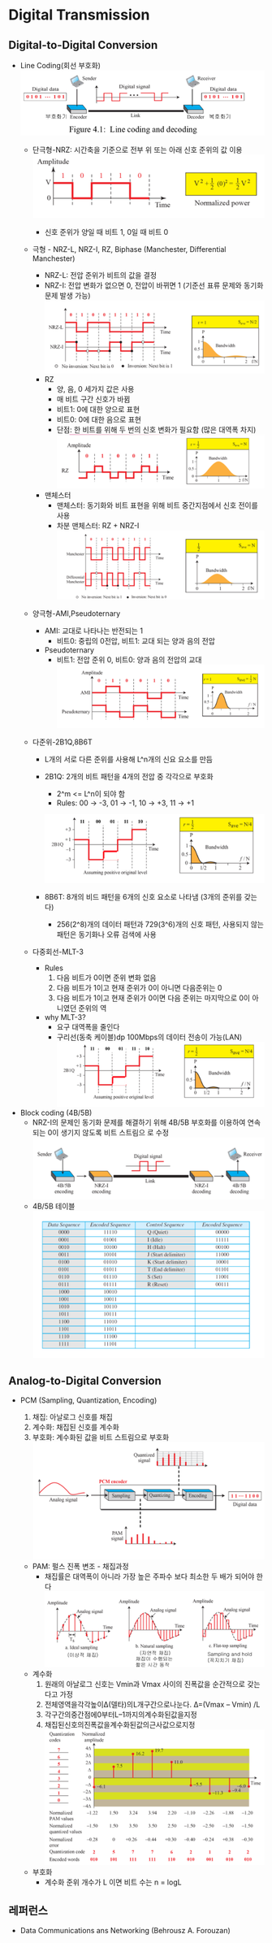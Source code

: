 # Digital Transmission

## Digital-to-Digital Conversion
- Line Coding(회선 부호화)
    ![04-linecoding](./04-linecoding.png)
    - 단극형-NRZ: 시간축을 기준으로 전부 위 또는 아래 신호 준위의 값 이용
       ![04-NRZ](./04-NRZ.png) 
       - 신호 준위가 양일 때 비트 1, 0일 때 비트 0

    - 극형 - NRZ-L, NRZ-I, RZ, Biphase (Manchester, Differential Manchester) 
        - NRZ-L: 전압 준위가 비트의 값을 결정
        - NRZ-I: 전압 변화가 없으면 0, 전압이 바뀌면 1
         (기준선 표류 문제와 동기화 문제 발생 가능)
            ![04-NRZ-L-NRZ-I](./04-NRZ-L-NRZ-I.png)
        - RZ
            - 양, 음, 0 세가지 값은 사용
            - 매 비트 구간 신호가 바뀜
            - 비트1: 0에 대한 양으로 표현
            - 비트0: 0에 대한 음으로 표현
            - 단점: 한  비트를 위해 두 번의 신호 변화가 필요함 (많은 대역폭 차지)
            ![04-RZ](./04-RZ.png)
        - 맨체스터 
            - 맨체스터: 동기화와 비트 표현을 위해 비트 중간지점에서 신호 전이를 사용
            - 차분 맨체스터: RZ + NRZ-I
            ![04-Manchester](./04-Manchester.png)       
    - 양극형-AMI,Pseudoternary
        - AMI: 교대로 나타나는 반전되는 1
            - 비트0: 중립의 0전압, 비트1: 교대 되는 양과 음의 전압
        - Pseudoternary
            - 비트1: 전압 준위 0, 비트0: 양과 음의 전압의 교대
        ![04-Bipolar](./04-Bipolar.png)
    - 다준위-2B1Q,8B6T
        - L개의 서로 다른 준위를 사용해 L^n개의 신요 요소를 만듬

        - 2B1Q: 2개의 비트 패턴을 4개의 전압 중 각각으로 부호화 
            - 2^m <= L^n이 되야 함
            - Rules: 00 -> -3, 01 -> -1, 10 -> +3, 11 -> +1

            ![04-2B1Q](./04-2B1Q.png)
        - 8B6T: 8개의 비드 패턴을 6개의 신호 요소로 나타냄 (3개의 준위를 갖는다)
            - 256(2^8)개의 데이터 패턴과 729(3^6)개의 신호 패턴, 사용되지 않는 패턴은 동기화나 오류 검색에 사용
    - 다중회선-MLT-3
        - Rules
            1. 다음 비트가 0이면 준위 변화 없음
            2. 다음 비트가 1이고 현재 준위가 0이 아니면 다음준위는 0
            3. 다음 비트가 1이고 현재 준위가 0이면 다음 준위는 마지막으로 0이 아니였던 준위의 역
        - why MLT-3?
            - 요구 대역폭을 줄인다
            - 구리선(동축 케이블)dp 100Mbps의 데이터 전송이 가능(LAN)
        ![04-2B1Q](./04-2B1Q.png)
- Block coding (4B/5B)
    - NRZ-I의 문제인 동기화 문제를 해결하기 위해 4B/5B 부호화를 이용하여 연속되는 0이 생기지 않도록 비트 스트림으 로 수정
    ![04-blockcoding](./04-blockcoding.png)
    - 4B/5B 테이블
        ![04-4B5B-Table](./04-4B5B-Table.png)
## Analog-to-Digital Conversion
- PCM (Sampling, Quantization, Encoding)
    1. 채집: 아날로그 신호를 채집
    2. 계수화: 채집된 신호를 계수화
    3. 부호화: 계수화된 값을 비트 스트림으로 부호화
    ![04-PCM](./04-PCM.png)

    - PAM: 펄스 진폭 변조 - 채집과정
        - 채집률은 대역폭이 아니라 가장 높은 주파수 보다 최소한 두 배가 되어야 한다
        ![04-PAM](./04-PAM.png)
    - 계수화
        1. 원래의 아날로그 신호는 Vmin과 Vmax 사이의 진폭값을 순간적으로 갖는 다고 가정
        2. 전체영역을각각높이Δ(델타)의L개구간으로나눈다. Δ=(Vmax – Vmin) /L
        3. 각구간의중간점에0부터L–1까지의계수화된값을지정 
        4. 채집된신호의진폭값을계수화된값의근사값으로지정
        ![04-Quantization](./04-Quantization.png)
    - 부호화
        - 계수화 준위 개수가 L 이면 비트 수는 n = logL
## 레퍼런스
- Data Communications ans Networking (Behrousz A. Forouzan)